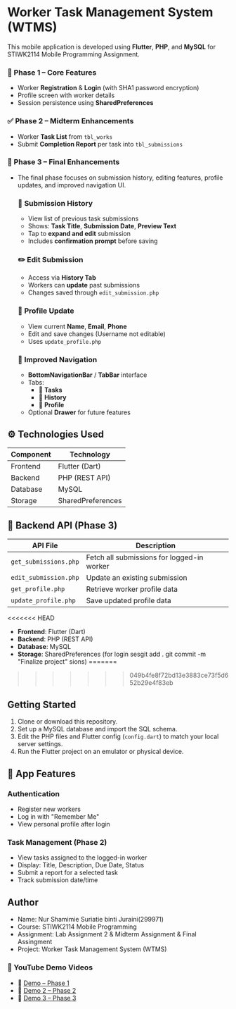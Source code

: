 # Worker Task Management System (WTMS)

This mobile application is developed using **Flutter**, **PHP**, and **MySQL** for STIWK2114 Mobile Programming Assignment.

### 🔐 Phase 1 – Core Features
- Worker **Registration** & **Login** (with SHA1 password encryption)
- Profile screen with worker details
- Session persistence using **SharedPreferences**

### ✅ Phase 2 – Midterm Enhancements
- Worker **Task List** from `tbl_works`
- Submit **Completion Report** per task into `tbl_submissions`

### 🔄 Phase 3 – Final Enhancements
-  The final phase focuses on submission history, editing features, profile updates, and improved navigation UI.

      ### 📜 Submission History
      - View list of previous task submissions
      - Shows: **Task Title**, **Submission Date**, **Preview Text**
      - Tap to **expand and edit** submission
      - Includes **confirmation prompt** before saving
      
      ### ✏️ Edit Submission
      - Access via **History Tab**
      - Workers can **update** past submissions
      - Changes saved through `edit_submission.php`
      
      ### 👤 Profile Update
      - View current **Name**, **Email**, **Phone**
      - Edit and save changes (Username not editable)
      - Uses `update_profile.php`
      
      ### 🧭 Improved Navigation
      - **BottomNavigationBar** / **TabBar** interface
      - Tabs:
        - 📝 **Tasks**
        - 📜 **History**
        - 👤 **Profile**
      - Optional **Drawer** for future features

## ⚙️ Technologies Used

| Component | Technology        |
|----------|-------------------|
| Frontend | Flutter (Dart)    |
| Backend  | PHP (REST API)    |
| Database | MySQL             |
| Storage  | SharedPreferences |

## 📡 Backend API (Phase 3)

| API File             | Description                                    |
|----------------------|------------------------------------------------|
| `get_submissions.php`| Fetch all submissions for logged-in worker     |
| `edit_submission.php`| Update an existing submission                  |
| `get_profile.php`    | Retrieve worker profile data                   |
| `update_profile.php` | Save updated profile data                      |

<<<<<<< HEAD
- **Frontend**: Flutter (Dart)
- **Backend**: PHP (REST API)
- **Database**: MySQL
- **Storage**: SharedPreferences (for login sesgit add .
git commit -m "Finalize project"
sions)
=======
>>>>>>> 049b4fe8f72bd13e3883ce73f5d652b29e4f83eb

## Getting Started
1. Clone or download this repository.
2. Set up a MySQL database and import the SQL schema.
3. Edit the PHP files and Flutter config (`config.dart`) to match your local server settings.
4. Run the Flutter project on an emulator or physical device.


## 📱 App Features

### Authentication
- Register new workers
- Log in with "Remember Me"
- View personal profile after login

### Task Management (Phase 2)
- View tasks assigned to the logged-in worker
- Display: Title, Description, Due Date, Status
- Submit a report for a selected task
- Track submission date/time

## Author

- Name: Nur Shamimie Suriatie binti Juraini(299971)
- Course: STIWK2114 Mobile Programming
- Assignment: Lab Assignment 2 & Midterm Assignment & Final Assingment 
- Project: Worker Task Management System (WTMS)
  
### 🎥 YouTube Demo Videos
- 🔗 [Demo  – Phase 1](https://youtu.be/cb5e07KMcjU)
- 🔗 [Demo 2 – Phase 2 ](https://youtu.be/yC-wW3xcRQc)
- 🔗 [Demo 3 – Phase 3](https://youtu.be/mx3fEaJ_Ubo)
